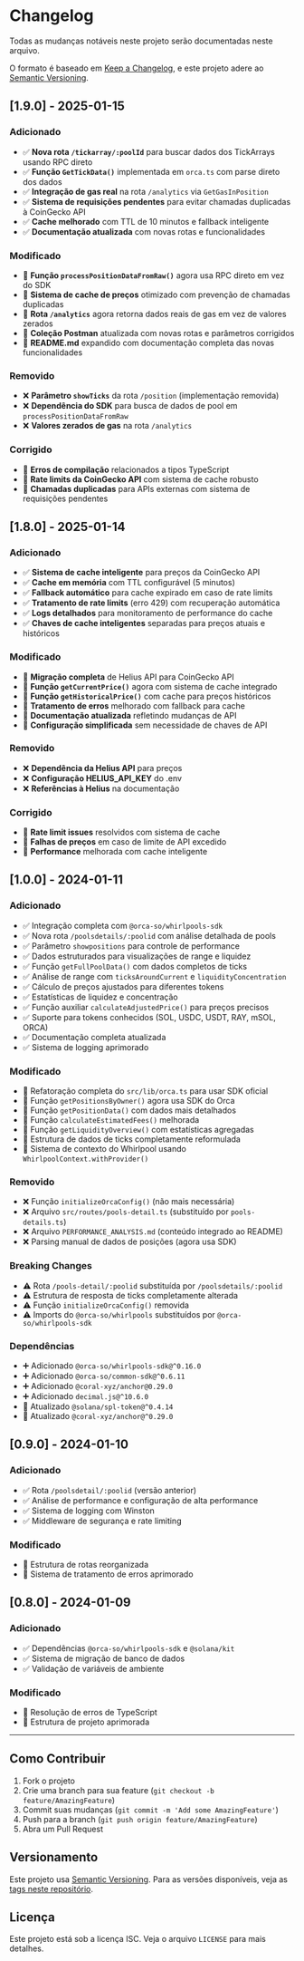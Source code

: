 # Changelog

Todas as mudanças notáveis neste projeto serão documentadas neste arquivo.

O formato é baseado em [Keep a Changelog](https://keepachangelog.com/pt-BR/1.0.0/),
e este projeto adere ao [Semantic Versioning](https://semver.org/lang/pt-BR/).

## [1.9.0] - 2025-01-15

### Adicionado
- ✅ **Nova rota `/tickarray/:poolId`** para buscar dados dos TickArrays usando RPC direto
- ✅ **Função `GetTickData()`** implementada em `orca.ts` com parse direto dos dados
- ✅ **Integração de gas real** na rota `/analytics` via `GetGasInPosition`
- ✅ **Sistema de requisições pendentes** para evitar chamadas duplicadas à CoinGecko API
- ✅ **Cache melhorado** com TTL de 10 minutos e fallback inteligente
- ✅ **Documentação atualizada** com novas rotas e funcionalidades

### Modificado
- 🔄 **Função `processPositionDataFromRaw()`** agora usa RPC direto em vez do SDK
- 🔄 **Sistema de cache de preços** otimizado com prevenção de chamadas duplicadas
- 🔄 **Rota `/analytics`** agora retorna dados reais de gas em vez de valores zerados
- 🔄 **Coleção Postman** atualizada com novas rotas e parâmetros corrigidos
- 🔄 **README.md** expandido com documentação completa das novas funcionalidades

### Removido
- ❌ **Parâmetro `showTicks`** da rota `/position` (implementação removida)
- ❌ **Dependência do SDK** para busca de dados de pool em `processPositionDataFromRaw`
- ❌ **Valores zerados de gas** na rota `/analytics`

### Corrigido
- 🐛 **Erros de compilação** relacionados a tipos TypeScript
- 🐛 **Rate limits da CoinGecko API** com sistema de cache robusto
- 🐛 **Chamadas duplicadas** para APIs externas com sistema de requisições pendentes

## [1.8.0] - 2025-01-14

### Adicionado
- ✅ **Sistema de cache inteligente** para preços da CoinGecko API
- ✅ **Cache em memória** com TTL configurável (5 minutos)
- ✅ **Fallback automático** para cache expirado em caso de rate limits
- ✅ **Tratamento de rate limits** (erro 429) com recuperação automática
- ✅ **Logs detalhados** para monitoramento de performance do cache
- ✅ **Chaves de cache inteligentes** separadas para preços atuais e históricos

### Modificado
- 🔄 **Migração completa** de Helius API para CoinGecko API
- 🔄 **Função `getCurrentPrice()`** agora com sistema de cache integrado
- 🔄 **Função `getHistoricalPrice()`** com cache para preços históricos
- 🔄 **Tratamento de erros** melhorado com fallback para cache
- 🔄 **Documentação atualizada** refletindo mudanças de API
- 🔄 **Configuração simplificada** sem necessidade de chaves de API

### Removido
- ❌ **Dependência da Helius API** para preços
- ❌ **Configuração HELIUS_API_KEY** do .env
- ❌ **Referências à Helius** na documentação

### Corrigido
- 🐛 **Rate limit issues** resolvidos com sistema de cache
- 🐛 **Falhas de preços** em caso de limite de API excedido
- 🐛 **Performance** melhorada com cache inteligente

## [1.0.0] - 2024-01-11

### Adicionado
- ✅ Integração completa com `@orca-so/whirlpools-sdk`
- ✅ Nova rota `/poolsdetails/:poolid` com análise detalhada de pools
- ✅ Parâmetro `showpositions` para controle de performance
- ✅ Dados estruturados para visualizações de range e liquidez
- ✅ Função `getFullPoolData()` com dados completos de ticks
- ✅ Análise de range com `ticksAroundCurrent` e `liquidityConcentration`
- ✅ Cálculo de preços ajustados para diferentes tokens
- ✅ Estatísticas de liquidez e concentração
- ✅ Função auxiliar `calculateAdjustedPrice()` para preços precisos
- ✅ Suporte para tokens conhecidos (SOL, USDC, USDT, RAY, mSOL, ORCA)
- ✅ Documentação completa atualizada
- ✅ Sistema de logging aprimorado

### Modificado
- 🔄 Refatoração completa do `src/lib/orca.ts` para usar SDK oficial
- 🔄 Função `getPositionsByOwner()` agora usa SDK do Orca
- 🔄 Função `getPositionData()` com dados mais detalhados
- 🔄 Função `calculateEstimatedFees()` melhorada
- 🔄 Função `getLiquidityOverview()` com estatísticas agregadas
- 🔄 Estrutura de dados de ticks completamente reformulada
- 🔄 Sistema de contexto do Whirlpool usando `WhirlpoolContext.withProvider()`

### Removido
- ❌ Função `initializeOrcaConfig()` (não mais necessária)
- ❌ Arquivo `src/routes/pools-detail.ts` (substituído por `pools-details.ts`)
- ❌ Arquivo `PERFORMANCE_ANALYSIS.md` (conteúdo integrado ao README)
- ❌ Parsing manual de dados de posições (agora usa SDK)

### Breaking Changes
- ⚠️ Rota `/pools-detail/:poolid` substituída por `/poolsdetails/:poolid`
- ⚠️ Estrutura de resposta de ticks completamente alterada
- ⚠️ Função `initializeOrcaConfig()` removida
- ⚠️ Imports do `@orca-so/whirlpools` substituídos por `@orca-so/whirlpools-sdk`

### Dependências
- ➕ Adicionado `@orca-so/whirlpools-sdk@^0.16.0`
- ➕ Adicionado `@orca-so/common-sdk@^0.6.11`
- ➕ Adicionado `@coral-xyz/anchor@0.29.0`
- ➕ Adicionado `decimal.js@^10.6.0`
- 🔄 Atualizado `@solana/spl-token@^0.4.14`
- 🔄 Atualizado `@coral-xyz/anchor@^0.29.0`

## [0.9.0] - 2024-01-10

### Adicionado
- ✅ Rota `/poolsdetail/:poolid` (versão anterior)
- ✅ Análise de performance e configuração de alta performance
- ✅ Sistema de logging com Winston
- ✅ Middleware de segurança e rate limiting

### Modificado
- 🔄 Estrutura de rotas reorganizada
- 🔄 Sistema de tratamento de erros aprimorado

## [0.8.0] - 2024-01-09

### Adicionado
- ✅ Dependências `@orca-so/whirlpools-sdk` e `@solana/kit`
- ✅ Sistema de migração de banco de dados
- ✅ Validação de variáveis de ambiente

### Modificado
- 🔄 Resolução de erros de TypeScript
- 🔄 Estrutura de projeto aprimorada

---

## Como Contribuir

1. Fork o projeto
2. Crie uma branch para sua feature (`git checkout -b feature/AmazingFeature`)
3. Commit suas mudanças (`git commit -m 'Add some AmazingFeature'`)
4. Push para a branch (`git push origin feature/AmazingFeature`)
5. Abra um Pull Request

## Versionamento

Este projeto usa [Semantic Versioning](https://semver.org/lang/pt-BR/). Para as versões disponíveis, veja as [tags neste repositório](https://github.com/seu-usuario/orca-whirlpools-mvp/tags).

## Licença

Este projeto está sob a licença ISC. Veja o arquivo `LICENSE` para mais detalhes.


